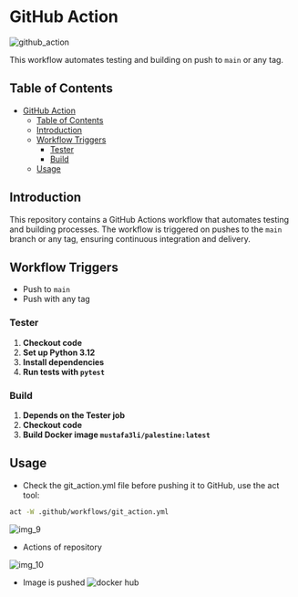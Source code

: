# GitHub Action

![github_action](https://github.com/user-attachments/assets/f33d0203-0234-49b2-a2d2-8603cf170a49)

This workflow automates testing and building on push to `main` or any tag.

## Table of Contents

- [GitHub Action](#github-action)
  - [Table of Contents](#table-of-contents)
  - [Introduction](#introduction)
  - [Workflow Triggers](#workflow-triggers)
    - [Tester](#tester)
    - [Build](#build)
  - [Usage](#usage)

## Introduction

This repository contains a GitHub Actions workflow that automates testing and building processes. The workflow is triggered on pushes to the `main` branch or any tag, ensuring continuous integration and delivery.


## Workflow Triggers

- Push to `main`
- Push with any tag

### Tester

1. **Checkout code**
2. **Set up Python 3.12**
3. **Install dependencies**
4. **Run tests with `pytest`**

### Build

1. **Depends on the Tester job**
2. **Checkout code**
3. **Build Docker image `mustafa3li/palestine:latest`**

## Usage

- Check the git_action.yml file before pushing it to GitHub, use the act tool:

```bash
act -W .github/workflows/git_action.yml
```
![img_9](https://github.com/user-attachments/assets/a456833a-7bf6-4bb8-ace6-05e89c655bea)

- Actions of repository

![img_10](https://github.com/user-attachments/assets/6bbb2014-ac51-4c7a-9ffc-a2b7b54534c4)

- Image is pushed
![docker hub](https://github.com/user-attachments/assets/a56ea330-ce13-40e1-b811-cee7f3f766b5)

